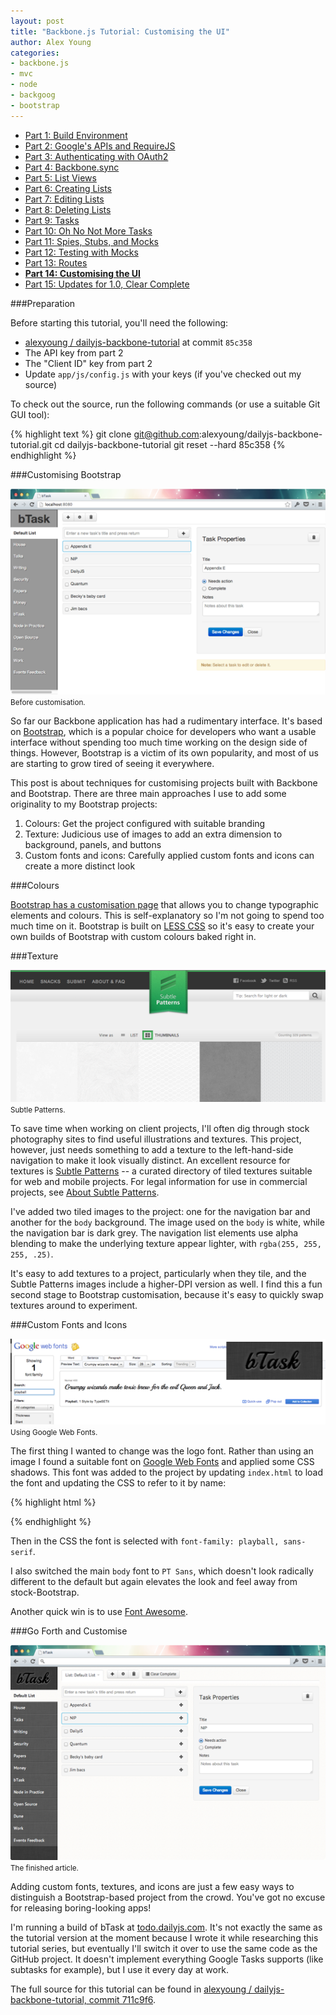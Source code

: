 ```yaml
---
layout: post
title: "Backbone.js Tutorial: Customising the UI"
author: Alex Young
categories: 
- backbone.js
- mvc
- node
- backgoog
- bootstrap
---
```


<ul class="parts">
  <li><a href="http://dailyjs.com/2012/11/29/backbone-tutorial-1/">Part 1: Build Environment</a></li>
  <li><a href="http://dailyjs.com/2012/12/06/backbone-tutorial-2/">Part 2: Google's APIs and RequireJS</a></li>
  <li><a href="http://dailyjs.com/2012/12/13/backbone-tutorial-3/">Part 3: Authenticating with OAuth2</a></li>
  <li><a href="http://dailyjs.com/2012/12/20/backbone-tutorial-4/">Part 4: Backbone.sync</a></li>
  <li><a href="http://dailyjs.com/2012/12/27/backbone-tutorial-5/">Part 5: List Views</a></li>
  <li><a href="http://dailyjs.com/2013/01/03/backbone-tutorial-6/">Part 6: Creating Lists</a></li>
  <li><a href="http://dailyjs.com/2013/01/10/backbone-tutorial-7/">Part 7: Editing Lists</a></li>
  <li><a href="http://dailyjs.com/2013/01/17/backbone-tutorial-8/">Part 8: Deleting Lists</a></li>
  <li><a href="http://dailyjs.com/2013/01/24/backbone-tutorial-9/">Part 9: Tasks</a></li>
  <li><a href="http://dailyjs.com/2013/01/31/backbone-tutorial-10/">Part 10: Oh No Not More Tasks</a></li>
  <li><a href="http://dailyjs.com/2013/02/07/backbone-tutorial-11/">Part 11: Spies, Stubs, and Mocks</a></li>
  <li><a href="http://dailyjs.com/2013/02/14/backbone-tutorial-12/">Part 12: Testing with Mocks</a></li>
  <li><a href="http://dailyjs.com/2013/03/07/backbone-tutorial-13/">Part 13: Routes</a></li>
  <li><a href="http://dailyjs.com/2013/03/14/backbone-tutorial-14/"><strong>Part 14: Customising the UI</strong></a></li>
  <li><a href="http://dailyjs.com/2013/03/28/backbone-tutorial-15/">Part 15: Updates for 1.0, Clear Complete</a></li>
</ul>

###Preparation

Before starting this tutorial, you'll need the following:

* [alexyoung / dailyjs-backbone-tutorial](https://github.com/alexyoung/dailyjs-backbone-tutorial) at commit `85c358`
* The API key from part 2
* The "Client ID" key from part 2
* Update `app/js/config.js` with your keys (if you've checked out my source)

To check out the source, run the following commands (or use a suitable Git GUI tool):

{% highlight text %}
git clone git@github.com:alexyoung/dailyjs-backbone-tutorial.git
cd dailyjs-backbone-tutorial
git reset --hard 85c358
{% endhighlight %}

###Customising Bootstrap

<div class="image">
  <img src="/images/posts/backbone-app-before.png" alt="" />
  <small>Before customisation.</small>
</div>

So far our Backbone application has had a rudimentary interface.  It's based on [Bootstrap](http://twitter.github.com/bootstrap/), which is a popular choice for developers who want a usable interface without spending too much time working on the design side of things.  However, Bootstrap is a victim of its own popularity, and most of us are starting to grow tired of seeing it everywhere.

This post is about techniques for customising projects built with Backbone and Bootstrap.  There are three main approaches I use to add some originality to my Bootstrap projects:

1. Colours: Get the project configured with suitable branding
2. Texture: Judicious use of images to add an extra dimension to background, panels, and buttons
3. Custom fonts and icons: Carefully applied custom fonts and icons can create a more distinct look

###Colours

[Bootstrap has a customisation page](http://twitter.github.com/bootstrap/customize.html) that allows you to change typographic elements and colours.  This is self-explanatory so I'm not going to spend too much time on it.  Bootstrap is built on [LESS CSS](http://lesscss.org/) so it's easy to create your own builds of Bootstrap with custom colours baked right in.

###Texture

<div class="image">
  <img src="/images/posts/subtlepatterns.png" alt="" />
  <small>Subtle Patterns.</small>
</div>

To save time when working on client projects, I'll often dig through stock photography sites to find useful illustrations and textures.  This project, however, just needs something to add a texture to the left-hand-side navigation to make it look visually distinct.  An excellent resource for textures is [Subtle Patterns](http://subtlepatterns.com/) -- a curated directory of tiled textures suitable for web and mobile projects.  For legal information for use in commercial projects, see [About Subtle Patterns](http://subtlepatterns.com/about/).

I've added two tiled images to the project: one for the navigation bar and another for the `body` background.  The image used on the `body` is white, while the navigation bar is dark grey.  The navigation list elements use alpha blending to make the underlying texture appear lighter, with `rgba(255, 255, 255, .25)`.

It's easy to add textures to a project, particularly when they tile, and the Subtle Patterns images include a higher-DPI version as well.  I find this a fun second stage to Bootstrap customisation, because it's easy to quickly swap textures around to experiment.

###Custom Fonts and Icons

<div class="image">
  <img src="/images/posts/btask-custom-font.png" alt="" />
  <small>Using Google Web Fonts.</small>
</div>

The first thing I wanted to change was the logo font.  Rather than using an image I found a suitable font on [Google Web Fonts](http://www.google.com/webfonts) and applied some CSS shadows.  This font was added to the project by updating `index.html` to load the font and updating the CSS to refer to it by name:

{% highlight html %}
<link href='http://fonts.googleapis.com/css?family=Playball' rel='stylesheet' type='text/css'>
{% endhighlight %}

Then in the CSS the font is selected with `font-family: playball, sans-serif`.

I also switched the main `body` font to `PT Sans`, which doesn't look radically different to the default but again elevates the look and feel away from stock-Bootstrap.

Another quick win is to use [Font Awesome](http://fortawesome.github.com/Font-Awesome/).

###Go Forth and Customise

<div class="image">
  <img src="/images/posts/bootstrap-customised.png" alt="" />
  <small>The finished article.</small>
</div>

Adding custom fonts, textures, and icons are just a few easy ways to distinguish a Bootstrap-based project from the crowd.  You've got no excuse for releasing boring-looking apps!

I'm running a build of bTask at [todo.dailyjs.com](http://todo.dailyjs.com/).  It's not exactly the same as the tutorial version at the moment because I wrote it while researching this tutorial series, but eventually I'll switch it over to use the same code as the GitHub project.  It doesn't implement everything Google Tasks supports (like subtasks for example), but I use it every day at work.

The full source for this tutorial can be found in [alexyoung / dailyjs-backbone-tutorial, commit 711c9f6](https://github.com/alexyoung/dailyjs-backbone-tutorial/commit/711c9f6c1df36187417b18fba84a44fe82889695).

